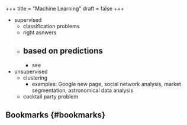 +++
title = "Machine Learning"
draft = false
+++

-   supervised
    -   classification problems
    -   right asnwers
    -   based on predictions
        -
        -   see
-   unsupervised
    -   clustering
        -   examples: Google new page, social network analysis, market segmentation, astronomical data analysis
    -   cocktail party problem


## Bookmarks {#bookmarks}

